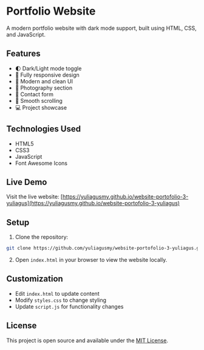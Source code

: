 # Portfolio Website

A modern portfolio website with dark mode support, built using HTML, CSS, and JavaScript.

## Features

- 🌓 Dark/Light mode toggle
- 📱 Fully responsive design
- 🎨 Modern and clean UI
- 📸 Photography section
- 📝 Contact form
- 🚀 Smooth scrolling
- 💻 Project showcase

## Technologies Used

- HTML5
- CSS3
- JavaScript
- Font Awesome Icons

## Live Demo

Visit the live website: [https://yuliagusmy.github.io/website-portofolio-3-yuliagus](https://yuliagusmy.github.io/website-portofolio-3-yuliagus)

## Setup

1. Clone the repository:
```bash
git clone https://github.com/yuliagusmy/website-portofolio-3-yuliagus.git
```

2. Open `index.html` in your browser to view the website locally.

## Customization

- Edit `index.html` to update content
- Modify `styles.css` to change styling
- Update `script.js` for functionality changes

## License

This project is open source and available under the [MIT License](LICENSE).